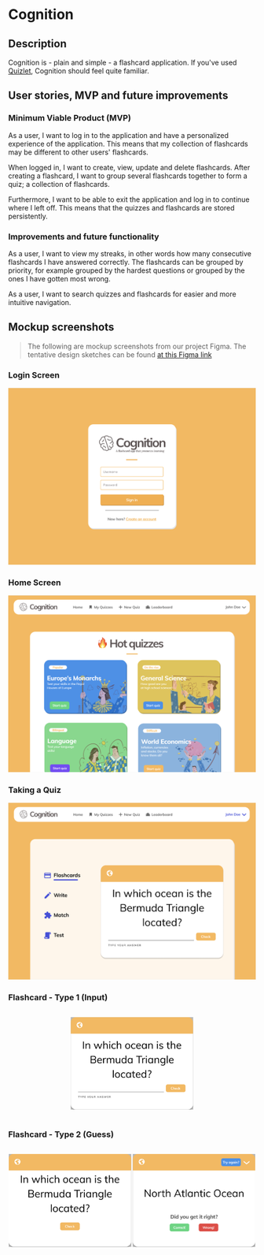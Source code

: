 # Cognition

## Description

Cognition is - plain and simple - a flashcard application. If you've used [Quizlet](https://quizlet.com/), Cognition
should feel quite familiar.

## User stories, MVP and future improvements

### Minimum Viable Product (MVP)

As a user, I want to log in to the application and have a personalized experience of the application. This means that my collection of flashcards may be different to other users' flashcards.

When logged in, I want to create, view, update and delete flashcards. After creating a flashcard, I want to group several flashcards together to form a quiz; a collection of flashcards.

Furthermore, I want to be able to exit the application and log in to continue where I left off. This means that the quizzes and flashcards are stored persistently.

### Improvements and future functionality

As a user, I want to view my streaks, in other words how many consecutive flashcards I have answered correctly. The
flashcards can be grouped by priority, for example grouped by the hardest questions or grouped by the ones I have gotten
most wrong.

As a user, I want to search quizzes and flashcards for easier and more intuitive navigation.

## Mockup screenshots

> The following are mockup screenshots from our project Figma. 
> The tentative design sketches can be found [at this Figma link](https://www.figma.com/file/dlrynKyn3KHJIdElsM12CB/Cognition-Design?node-id=0%3A1)
>


### Login Screen

![Login Screen](../docs/release1/img/login_screen.png)

### Home Screen

![Home Screen](../docs/release1/img/home_screen.png)

### Taking a Quiz

![Quiz Screen](../docs/release1/img/quiz_screen.png)

### Flashcard - Type 1 (Input)

<div>

![Flashcard - Type 1 (Input)](../docs/release1/img/flashcard_1.png)

</div>

### Flashcard - Type 2 (Guess)

<div>

![Flashcard - Type 2 (Input)](../docs/release1/img/flashcard_2_1.png)

![Flashcard - Type 2 (Input)](../docs/release1/img/flashcard_2_2.png)

</div>

<style>
    img[alt="Flashcard - Type 1 (Input)"] { width: 250px; }
    div {
        display: flex;
        justify-content: space-evenly;
    }
    div img {
        width: 250px;
    }
</style>
